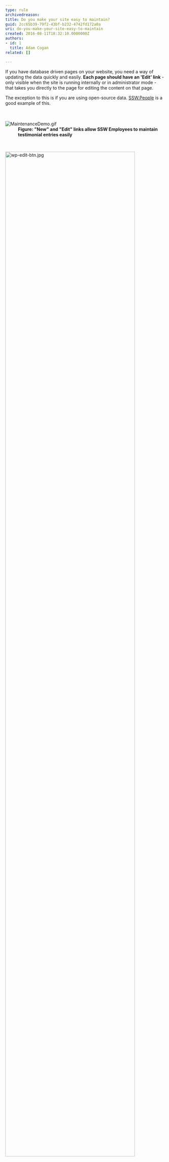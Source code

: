 ```yaml
---
type: rule
archivedreason: 
title: Do you make your site easy to maintain?
guid: 2cc65b39-79f2-43bf-b232-4742fd172a0a
uri: do-you-make-your-site-easy-to-maintain
created: 2016-08-11T18:32:10.0000000Z
authors:
- id: 1
  title: Adam Cogan
related: []

---
```



<p>I​f you have database driven pages on your website, you need a way of updating the data quickly and easily. 
<strong>Each page should have an 'Edit' link</strong>&#160;- only visible when the site is running internally or in administrator mode - that takes you directly to the page for editing the content on that page.&#160;</p> 
The exception to&#160;this&#160;is if you are using open-source data.​ ​​<a href="https&#58;//ssw.com.au/people/">SSW.People</a> is a good example of this.​<br>
<br><excerpt class='endintro'></excerpt><br>
<dl class="ssw15-rteElement-ImageArea"><dt> 
      <img src="/PublishingImages/MaintenanceDemo.gif" alt="MaintenanceDemo.gif" /> 
   </dt><dd> 
      <strong>Figure&#58; &quot;New&quot; and&#160;&quot;Edit&quot;&#160;links&#160;allow&#160;SSW Employees to maintain testimonial entries easily</strong></dd></dl> 
<br>
<dl class="ssw15-rteElement-ImageArea"><dt> 
      <img src="/SiteAssets/make-your-site-easy-to-maintain/wordpress-edit.png" alt="wp-edit-btn.jpg" style="width&#58;90%;" /> 
   </dt><dd> 
      <strong>Figure&#58; &quot;Edit&quot; button on WordPress admin bar</strong></dd></dl>​<br>
<dl class="ssw15-rteElement-ImageArea"><dt> 
      <img src="/SiteAssets/make-your-site-easy-to-maintain/github-edit.png" alt="SSW.People.Jean2.png" style="width&#58;90%;" /> 
   </dt><dd class="ssw15-rteElement-FigureGood">​Figure&#58; Good Example - &quot;Edit&quot; button on an Open Source page​<br></dd></dl><p>From Github, you can edit and submit a pull request. See 
   <a href="https&#58;//github.com/SSWConsulting/SSW.People.Profiles/wiki">https&#58;//github.com/SSWConsulting/SSW.People.Profiles/wiki​</a>&#160;for more details.</p><p>​This is better than sending a 'Change from X to Y' email (<a href="/_layouts/15/FIXUPREDIRECT.ASPX?WebId=3dfc0e07-e23a-4cbb-aac2-e778b71166a2&amp;TermSetId=07da3ddf-0924-4cd2-a6d4-a4809ae20160&amp;TermId=172019d0-82fc-4d7b-9d91-ded321714309">http&#58;//rules.ssw.com.au/do-you-ask-for-content-changes-using-from-x-to-y</a>) as the work can be done immediatel​y with less work and management requirements.<br></p><h3>Related Rule​<br></h3><dl class="ssw15-rteElement-ImageArea"><dt> 
      <img src="/PublishingImages/markdown.jpg" alt="Markdown logo" /> 
   </dt><dd> 
      <strong> 
         <a href="/_layouts/15/FIXUPREDIRECT.ASPX?WebId=3dfc0e07-e23a-4cbb-aac2-e778b71166a2&amp;TermSetId=07da3ddf-0924-4cd2-a6d4-a4809ae20160&amp;TermId=a7b84edd-3378-423c-b8b7-a8590b454f85">Do you use Markdown t​​​​o store your content?</a></strong>​<br></dd></dl>​<br>


